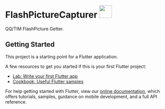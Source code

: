 <h1>
FlashPictureCapturer
<a href="https://play.google.com/store/apps/details?id=cn.yesterday17.fpc">
<img src="https://steverichey.github.io/google-play-badge-svg/img/en_get.svg" height="40px" style="margin-bottom: -.2em;"/>
</a>
</h1>

QQ/TIM FlashPicture Getter.

## Getting Started

This project is a starting point for a Flutter application.

A few resources to get you started if this is your first Flutter project:

- [Lab: Write your first Flutter app](https://flutter.io/docs/get-started/codelab)
- [Cookbook: Useful Flutter samples](https://flutter.io/docs/cookbook)

For help getting started with Flutter, view our
[online documentation](https://flutter.io/docs), which offers tutorials,
samples, guidance on mobile development, and a full API reference.

[coolapk-addr]: https://www.coolapk.com/apk/222300
